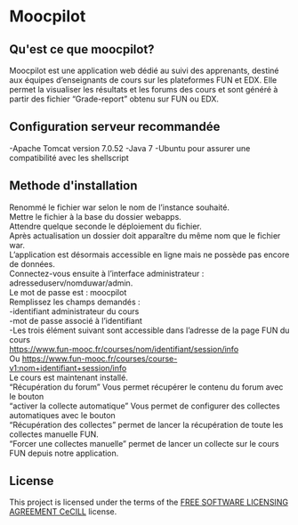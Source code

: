 # Moocpilot

## Qu'est ce que moocpilot?

Moocpilot est une application web dédié au suivi des apprenants, destiné aux équipes d’enseignants de cours sur les plateformes FUN et EDX. 
Elle permet la visualiser les résultats et les forums des cours et sont généré à partir des fichier “Grade-report” obtenu sur FUN ou EDX.

## Configuration serveur recommandée

-Apache Tomcat version 7.0.52
-Java 7 
-Ubuntu pour assurer une compatibilité avec les shellscript

## Methode d'installation

Renommé le fichier war selon le nom de l’instance souhaité.    
Mettre le fichier à la base du dossier webapps.  
Attendre quelque seconde le déploiement du fichier.  
Après actualisation un dossier doit apparaître du même nom que le fichier war.  
L’application est désormais accessible en ligne mais ne possède pas encore de données.  
Connectez-vous ensuite à l’interface administrateur : adresseduserv/nomduwar/admin.  
Le mot de passe est : moocpilot  
Remplissez les champs demandés :  
    -identifiant administrateur du cours  
    -mot de passe associé à l’identifiant  
    -Les trois élément suivant sont accessible dans l’adresse de la page FUN du cours  
    https://www.fun-mooc.fr/courses/nom/identifiant/session/info  
    Ou https://www.fun-mooc.fr/courses/course-v1:nom+identifiant+session/info  
Le cours est maintenant installé.   
“Récupération du forum” Vous permet récupérer le contenu du forum avec le bouton    
“activer la collecte automatique” Vous permet de configurer des collectes automatiques avec le bouton  
“Récupération des collectes” permet de lancer la récupération de toute les collectes manuelle FUN.  
“Forcer une collectes manuelle” permet de lancer un collecte sur le cours FUN depuis notre application.  

## License

This project is licensed under the terms of the [FREE SOFTWARE LICENSING AGREEMENT CeCILL](LICENSE.txt) license.
